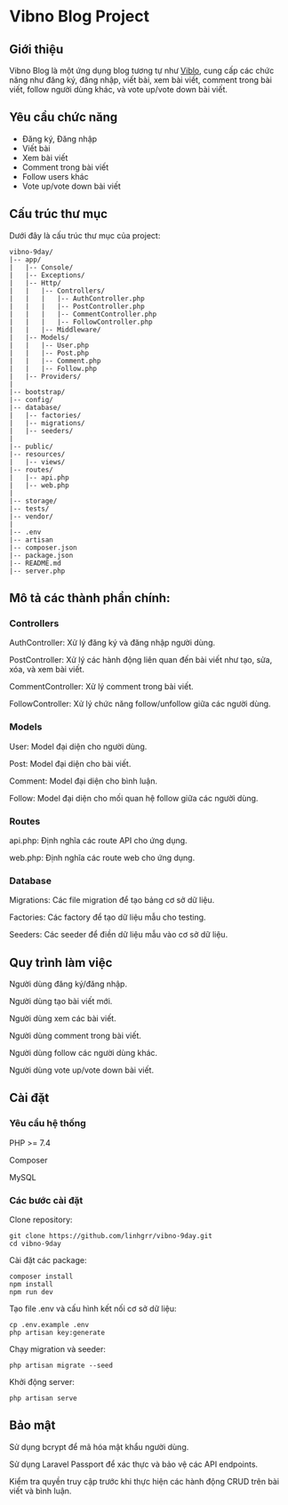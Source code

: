 # Vibno Blog Project

## Giới thiệu
Vibno Blog là một ứng dụng blog tương tự như [Viblo](https://viblo.asia), cung cấp các chức năng như đăng ký, đăng nhập, viết bài, xem bài viết, comment trong bài viết, follow người dùng khác, và vote up/vote down bài viết.

## Yêu cầu chức năng
- Đăng ký, Đăng nhập
- Viết bài
- Xem bài viết
- Comment trong bài viết
- Follow users khác
- Vote up/vote down bài viết

## Cấu trúc thư mục

Dưới đây là cấu trúc thư mục của project:

```plaintext
vibno-9day/
|-- app/
|   |-- Console/
|   |-- Exceptions/
|   |-- Http/
|   |   |-- Controllers/
|   |   |   |-- AuthController.php
|   |   |   |-- PostController.php
|   |   |   |-- CommentController.php
|   |   |   |-- FollowController.php
|   |   |-- Middleware/
|   |-- Models/
|   |   |-- User.php
|   |   |-- Post.php
|   |   |-- Comment.php
|   |   |-- Follow.php
|   |-- Providers/
|
|-- bootstrap/
|-- config/
|-- database/
|   |-- factories/
|   |-- migrations/
|   |-- seeders/
|
|-- public/
|-- resources/
|   |-- views/
|-- routes/
|   |-- api.php
|   |-- web.php
|
|-- storage/
|-- tests/
|-- vendor/
|
|-- .env
|-- artisan
|-- composer.json
|-- package.json
|-- README.md
|-- server.php
```
## Mô tả các thành phần chính:

### Controllers
AuthController: Xử lý đăng ký và đăng nhập người dùng.

PostController: Xử lý các hành động liên quan đến bài viết như tạo, sửa, xóa, và xem bài viết.

CommentController: Xử lý comment trong bài viết.

FollowController: Xử lý chức năng follow/unfollow giữa các người dùng.

### Models
User: Model đại diện cho người dùng.

Post: Model đại diện cho bài viết.

Comment: Model đại diện cho bình luận.

Follow: Model đại diện cho mối quan hệ follow giữa các người dùng.

### Routes
api.php: Định nghĩa các route API cho ứng dụng.

web.php: Định nghĩa các route web cho ứng dụng.

### Database
Migrations: Các file migration để tạo bảng cơ sở dữ liệu.

Factories: Các factory để tạo dữ liệu mẫu cho testing.

Seeders: Các seeder để điền dữ liệu mẫu vào cơ sở dữ liệu.

## Quy trình làm việc
Người dùng đăng ký/đăng nhập.

Người dùng tạo bài viết mới.

Người dùng xem các bài viết.

Người dùng comment trong bài viết.

Người dùng follow các người dùng khác.

Người dùng vote up/vote down bài viết.

## Cài đặt

### Yêu cầu hệ thống

PHP >= 7.4

Composer

MySQL

### Các bước cài đặt
Clone repository:
```
git clone https://github.com/linhgrr/vibno-9day.git
cd vibno-9day
```
Cài đặt các package:
```
composer install
npm install
npm run dev
```
Tạo file .env và cấu hình kết nối cơ sở dữ liệu:

```
cp .env.example .env
php artisan key:generate
```
Chạy migration và seeder:
```
php artisan migrate --seed
```
Khởi động server:
```
php artisan serve
```
## Bảo mật

Sử dụng bcrypt để mã hóa mật khẩu người dùng.

Sử dụng Laravel Passport để xác thực và bảo vệ các API endpoints.

Kiểm tra quyền truy cập trước khi thực hiện các hành động CRUD trên bài viết và bình luận.
